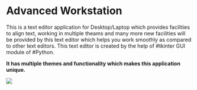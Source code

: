 # Advanced Workstation
This is a text editor application for Desktop/Laptop which provides facilities to align text, working in multiple theams and many more new facilities will be provided by this text editor which helps you work smoothly as compared to other text editors.
This text editor is created by the help of #tkinter GUI module of #Python.

<b>It has multiple themes and functionality which makes this application unique.</b>

<img src="https://user-images.githubusercontent.com/47247733/79639678-c9e6f000-81aa-11ea-9171-8c2cfbda4fd9.JPG"></img>
